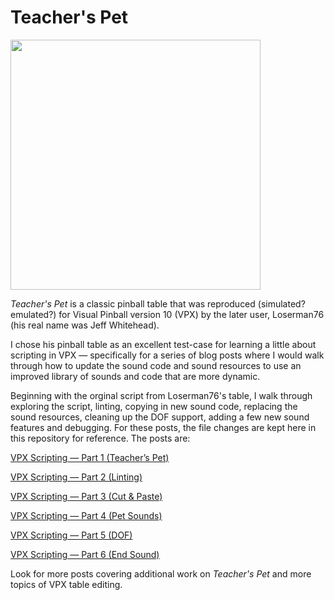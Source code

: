 # Teacher's Pet

<img src="https://engineersneedart.com/blog/petsounds/teachers_pet_backglass.jpg" width="400" />

*Teacher's Pet* is a classic pinball table that was reproduced (simulated? emulated?) for Visual Pinball version 10 (VPX) by the later user, Loserman76 (his real name was Jeff Whitehead).

I chose his pinball table as an excellent test-case for learning a little about scripting in VPX — specifically for a series of blog posts where I would walk through how to update the sound code and sound resources to use an improved library of sounds and code that are more dynamic.

Beginning with the orginal script from Loserman76's table, I walk through exploring the script, linting, copying in new sound code, replacing the sound resources, cleaning up the DOF support, adding a few new sound features and debugging. For these posts, the file changes are kept here in this repository for reference. The posts are:

[VPX Scripting — Part 1 (Teacher’s Pet)](https://www.engineersneedart.com/blog/teacherspet/teacherspet.html)

[VPX Scripting — Part 2 (Linting)](https://www.engineersneedart.com/blog/linting/linting.html)

[VPX Scripting — Part 3 (Cut & Paste)](https://www.engineersneedart.com/blog/cutpaste/cutpaste.html)

[VPX Scripting — Part 4 (Pet Sounds)](https://www.engineersneedart.com/blog/petsounds/petsounds.html)

[VPX Scripting — Part 5 (DOF)](https://www.engineersneedart.com/blog/dof/dof.html)

[VPX Scripting — Part 6 (End Sound)](https://www.engineersneedart.com/blog/endsound/endsound.html)

Look for more posts covering additional work on *Teacher's Pet* and more topics of VPX table editing.
